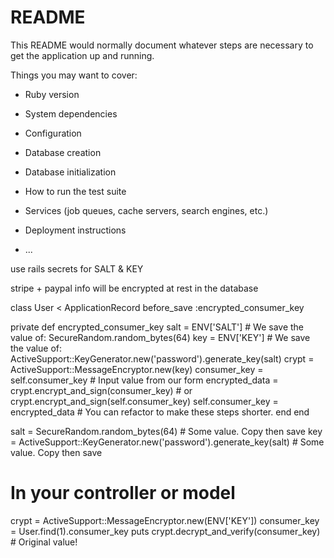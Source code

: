 # README

This README would normally document whatever steps are necessary to get the
application up and running.

Things you may want to cover:

* Ruby version

* System dependencies

* Configuration

* Database creation

* Database initialization

* How to run the test suite

* Services (job queues, cache servers, search engines, etc.)

* Deployment instructions

* ...


use rails secrets for SALT & KEY

stripe + paypal info will be encrypted at rest in the database

class User < ApplicationRecord
  before_save :encrypted_consumer_key
  
  private
   def encrypted_consumer_key
     salt = ENV['SALT'] # We save the value of: SecureRandom.random_bytes(64)
     key = ENV['KEY']   # We save the value of: ActiveSupport::KeyGenerator.new('password').generate_key(salt)
     crypt = ActiveSupport::MessageEncryptor.new(key)
     consumer_key = self.consumer_key # Input value from our form
     encrypted_data = crypt.encrypt_and_sign(consumer_key) # or crypt.encrypt_and_sign(self.consumer_key)
     self.consumer_key = encrypted_data
     # You can refactor to make these steps shorter.
   end
end


salt = SecureRandom.random_bytes(64) # Some value. Copy then save
key = ActiveSupport::KeyGenerator.new('password').generate_key(salt) # Some value. Copy then save

# In your controller or model
crypt = ActiveSupport::MessageEncryptor.new(ENV['KEY'])
consumer_key = User.find(1).consumer_key
puts crypt.decrypt_and_verify(consumer_key) # Original value!